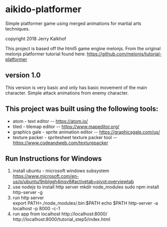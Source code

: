 # aikido-platformer
Simple platformer game using merged animations for martial arts techniques.

copyright 2018 Jerry Kalkhof

This project is based off the html5 game engine melonjs.
From the original melonjs platformer tutorial found here:
https://github.com/melonjs/tutorial-platformer

## version 1.0
This version is very basic and only has basic movement of the main character.
Simple attack animations from enemy character.

## This project was built using the following tools:
- atom - text editor
-- https://atom.io/
- tiled - tilemap editor
-- https://www.mapeditor.org/
- graphics gale - sprite animation editor
-- https://graphicsgale.com/us/
- texture packer - spritesheet texture packer tool
-- https://www.codeandweb.com/texturepacker

## Run Instructions for Windows
1. install ubuntu - microsoft windows subsystem
	https://www.microsoft.com/en-us/p/ubuntu/9nblggh4msv6#activetab=pivot:overviewtab
2. use nodejs to install http server
	mkdir node_modules
	sudo npm install http-server -g
3. run http server		
	export PATH=./node_modules/.bin:$PATH
	echo $PATH
	http-server -a localhost -p 8000 -c-1
4. run app from localhost
	http://localhost:8000/
  http://localhost:8000/tutorial_step5/index.html
